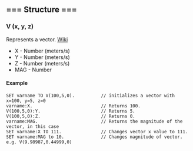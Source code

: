 ## === Structure ===

### V (x, y, z)

Represents a vector. [Wiki](http://en.wikipedia.org/wiki/Euclidean_vector)

* X - Number (meters/s)
* Y - Number (meters/s)
* Z - Number (meters/s)
* MAG - Number

#### Example
    SET varname TO V(100,5,0).          // initializes a vector with x=100, y=5, z=0
    varname:X.                          // Returns 100.
    V(100,5,0):Y.                       // Returns 5.
    V(100,5,0):Z.                       // Returns 0.
    varname:MAG.                        // Returns the magnitude of the vector, in this case
    SET varname:X TO 111.               // Changes vector x value to 111.
    SET varname:MAG to 10.              // Changes magnitude of vector. e.g. V(9.98987,0.44999,0)
